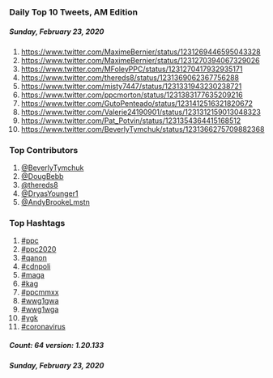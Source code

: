 ### Daily Top 10 Tweets, AM Edition
##### Sunday, February 23, 2020
 1) https://www.twitter.com/MaximeBernier/status/1231269446595043328
 2) https://www.twitter.com/MaximeBernier/status/1231270394067329026
 3) https://www.twitter.com/MFoleyPPC/status/1231270417932935171
 4) https://www.twitter.com/thereds8/status/1231369062367756288
 5) https://www.twitter.com/misty7447/status/1231331943230238721
 6) https://www.twitter.com/ppcmorton/status/1231383177635209216
 7) https://www.twitter.com/GutoPenteado/status/1231412516321820672
 8) https://www.twitter.com/Valerie24190901/status/1231312159013048323
 9) https://www.twitter.com/Pat_Potvin/status/1231354364415168512
10) https://www.twitter.com/BeverlyTymchuk/status/1231366275709882368

### Top Contributors
  1) [@BeverlyTymchuk](https://www.twitter.com/BeverlyTymchuk)
  2) [@DougBebb](https://www.twitter.com/DougBebb)
  3) [@thereds8](https://www.twitter.com/thereds8)
  4) [@DryasYounger1](https://www.twitter.com/DryasYounger1)
  5) [@AndyBrookeLmstn](https://www.twitter.com/AndyBrookeLmstn)


### Top Hashtags

  1) [#ppc](https://www.twitter.com/hashtag/ppc)
  2) [#ppc2020](https://www.twitter.com/hashtag/ppc2020)
  3) [#qanon](https://www.twitter.com/hashtag/qanon)
  4) [#cdnpoli](https://www.twitter.com/hashtag/cdnpoli)
  5) [#maga](https://www.twitter.com/hashtag/maga)
  6) [#kag](https://www.twitter.com/hashtag/kag)
  7) [#ppcmmxx](https://www.twitter.com/hashtag/ppcmmxx)
  8) [#wwg1gwa](https://www.twitter.com/hashtag/wwg1gwa)
  9) [#wwg1wga](https://www.twitter.com/hashtag/wwg1wga)
 10) [#ygk](https://www.twitter.com/hashtag/ygk)
 11) [#coronavirus](https://www.twitter.com/hashtag/coronavirus)

##### Count: 64	version: 1.20.133
##### Sunday, February 23, 2020

